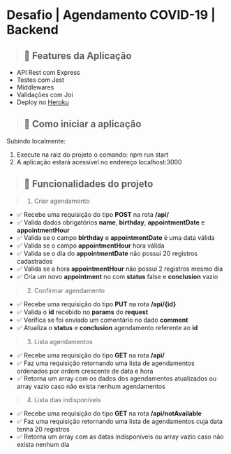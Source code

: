 # Desafio | Agendamento COVID-19 | Backend

> ## :memo: Features da Aplicação

* API Rest com Express
* Testes com Jest
* Middlewares
* Validações com Joi
* Deploy no [Heroku](https://pitang-trainee-desafio-backend.herokuapp.com/)

> ## :wrench: Como iniciar a aplicação

Subindo localmente: 
1. Execute na raiz do projeto o comando: npm run start
2. A aplicação estará acessível no endereço localhost:3000


> ## :hammer: Funcionalidades do projeto

> 1. Criar agendamento
* ✅ Recebe uma requisição do tipo **POST** na rota **/api/**
* ✅ Valida dados obrigatórios **name**, **birthday**, **appointmentDate** e **appointmentHour**
* ✅ Valida se o campo **birthday** e **appointmentDate** é uma data válida
* ✅ Valida se o campo **appointmentHour** hora válida
* ✅ Valida se o dia do **appointmentDate** não possui 20 registros cadastrados
* ✅ Valida se a hora **appointmentHour** não possui 2 registros mesmo dia
* ✅ Cria um novo **appointment** no com **status** false e **conclusion** vazio

> 2. Confirmar agendamento

* ✅ Recebe uma requisição do tipo **PUT** na rota **/api/{id}**
* ✅ Valida o **id** recebido no **params** do **request**
* ✅ Verifica se foi enviado um comentário no dado **comment**
* ✅ Atualiza o **status** e **conclusion** agendamento referente ao **id**

> 3. Lista agendamentos

* ✅ Recebe uma requisição do tipo **GET** na rota **/api/**
* ✅ Faz uma requisição retornando uma lista de agendamentos ordenados por ordem crescente de data e hora
* ✅ Retorna  um array com os dados dos agendamentos atualizados ou array vazio caso não exista nenhum agendamentos

> 4. Lista dias indisponíveis

* ✅ Recebe uma requisição do tipo **GET** na rota **/api/notAvailable**
* ✅ Faz uma requisição retornando uma lista de agendamentos cuja data tenha 20 registros
* ✅ Retorna  um array com as datas indisponíveis ou array vazio caso não exista nenhum dia

